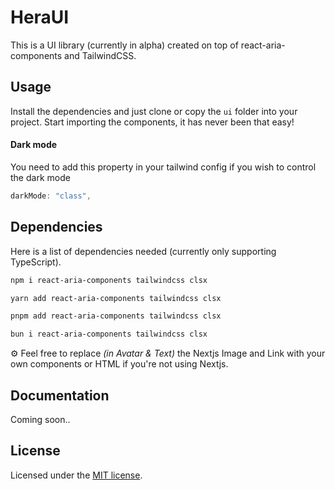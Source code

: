 # HeraUI

This is a UI library (currently in alpha) created on top of react-aria-components and TailwindCSS.

## Usage

Install the dependencies and just clone or copy the `ui` folder into your project. Start importing the components, it has never been that easy!

#### Dark mode

You need to add this property in your tailwind config if you wish to control the dark mode

```js
darkMode: "class",
```

## Dependencies

Here is a list of dependencies needed (currently only supporting TypeScript).

```sh
npm i react-aria-components tailwindcss clsx
```
```sh
yarn add react-aria-components tailwindcss clsx
```
```sh
pnpm add react-aria-components tailwindcss clsx
```
```sh
bun i react-aria-components tailwindcss clsx
```

⚙️ Feel free to replace _(in Avatar & Text)_ the Nextjs Image and Link with your own components or HTML if you're not using Nextjs.

## Documentation

Coming soon..

## License

Licensed under the [MIT license](https://github.com/Sawangg/heraUI/blob/main/LICENSE).
